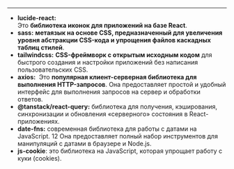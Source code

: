 
___
- **lucide-react:**
Это **библиотека иконок для приложений на базе React**.
- **sass:**
**метаязык на основе CSS, предназначенный для увеличения уровня абстракции CSS-кода и упрощения файлов каскадных таблиц стилей**.
- **tailwindcss:**
**CSS-фреймворк с открытым исходным кодом** для быстрого создания и настройки приложений без написания пользовательских CSS.
- **axios:**
 Это **популярная клиент-серверная библиотека для выполнения HTTP-запросов**. Она предоставляет простой и удобный интерфейс для выполнения запросов на сервер и обработки ответов.
- **@tanstack/react-query:**
библиотека для получения, кэширования, синхронизации и обновления «серверного» состояния в React-приложениях.
- **date-fns:**
современная библиотека для работы с датами на JavaScript. 12 Она предоставляет полный набор инструментов для манипуляций с датами в браузере и Node.js. 
- **js-cookie**:
 это библиотека на JavaScript, которая упрощает работу с куки (cookies). 